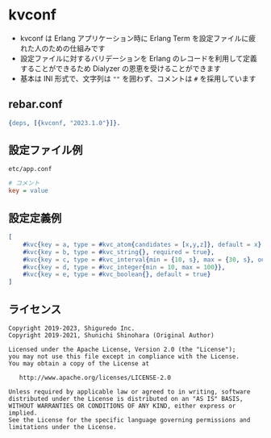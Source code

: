 # kvconf

- kvconf は Erlang アプリケーション時に Erlang Term を設定ファイルに疲れた人のための仕組みです
- 設定ファイルに対するバリデーションを Erlang のレコードを利用して定義することができるため Dialyzer の恩恵を受けることができます
- 基本は INI 形式で、文字列は `""` を囲わず、コメントは `#` を採用しています

## rebar.conf

```erlang
{deps, [{kvconf, "2023.1.0"}]}.
```

## 設定ファイル例

```
etc/app.conf
```

```ini
# コメント
key = value
```

## 設定定義例

```erlang
[
    #kvc{key = a, type = #kvc_atom{candidates = [x,y,z]}, default = x},
    #kvc{key = b, type = #kvc_string{}, required = true},
    #kvc{key = c, type = #kvc_interval{min = {10, s}, max = {30, s}, out_time_unit = millisecond}, default = {20, s}},
    #kvc{key = d, type = #kvc_integer{min = 10, max = 100}},
    #kvc{key = e, type = #kvc_boolean{}, default = true}
]
```

## ライセンス

```
Copyright 2019-2023, Shiguredo Inc.
Copyright 2019-2021, Shunichi Shinohara (Original Author)

Licensed under the Apache License, Version 2.0 (the "License");
you may not use this file except in compliance with the License.
You may obtain a copy of the License at

   http://www.apache.org/licenses/LICENSE-2.0

Unless required by applicable law or agreed to in writing, software
distributed under the License is distributed on an "AS IS" BASIS,
WITHOUT WARRANTIES OR CONDITIONS OF ANY KIND, either express or implied.
See the License for the specific language governing permissions and
limitations under the License.
```
